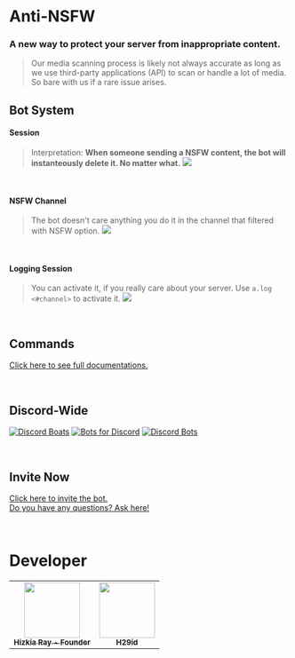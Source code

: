 # Anti-NSFW
### A new way to protect your server from inappropriate content.

> Our media scanning process is likely not always accurate as long as we use third-party applications (API) to scan or handle a lot of media. So bare with us if a rare issue arises.

## Bot System
#### Session

> Interpretation: **When someone sending a NSFW content, the bot will instanteously delete it. No matter what.**
![](https://gblobscdn.gitbook.com/assets%2F-Lz6bcAKSb2OlB58pmpJ%2F-LzAy43D2eoKG0g-VvW9%2F-LzAyWttYIkcCqqqPUz4%2F1.png?alt=media&token=f810a158-d6de-4404-9e00-b188601627a2)

<br>

#### NSFW Channel

> The bot doesn't care anything you do it in the channel that filtered with NSFW option.
![](https://gblobscdn.gitbook.com/assets%2F-Lz6bcAKSb2OlB58pmpJ%2F-LzB-5IgU_hjq3h9jEWF%2F-LzB-YZ6XFWOV0_kqjho%2F2.png?alt=media&token=cb8efc18-16dd-41e5-85c3-e09b38d0e894)

<br>

#### Logging Session
> You can activate it, if you really care about your server. Use `a.log <#channel>` to activate it.
![](https://gblobscdn.gitbook.com/assets%2F-Lz6bcAKSb2OlB58pmpJ%2F-LzB-5IgU_hjq3h9jEWF%2F-LzB23_DqsOPaKnnPVyf%2F4.png?alt=media&token=3fdd688e-5f8e-4e66-9aa5-ee58302b49d0)

<br>

## Commands
[Click here to see full documentations.](https://discord-antinsfw.glitch.me)

<br>

## Discord-Wide
[![Discord Boats](https://discord.boats/api/widget/663326517731917844)](https://discord.boats/bot/663326517731917844)
[![Bots for Discord](https://botsfordiscord.com/api/bot/663326517731917844/widget)](https://botsfordiscord.com/bots/663326517731917844)
[![Discord Bots](https://top.gg/api/widget/663326517731917844.svg)](https://top.gg/bot/663326517731917844)

<br>

## Invite Now
[Click here to invite the bot.](https://bit.ly/anti-nsfw) <br>
[Do you have any questions? Ask here!](https://discord.gg/dkP9fwY)

<br>

# Developer

<table>
  <tr>
    <td align="center"><a href="http://r4y.glitch.me/"><img src="https://cdn.discordapp.com/avatars/331265944363991042/ca2572375847f43f888f448249f744ef.jpg?size=1024" width="100px;" alt=""/><br /><sub><b>Hizkia Ray - Founder</b></sub></a><br /></td>
    <td align="center"><img src="https://cdn.discordapp.com/avatars/300577300242759682/efa5c815b70e104023af77f5b3cf32e4.jpg?size=1024" width="100px;" alt=""/><br /><sub><b>H29id</b></sub><br /></td>
    <tr>
</table>
<br>
